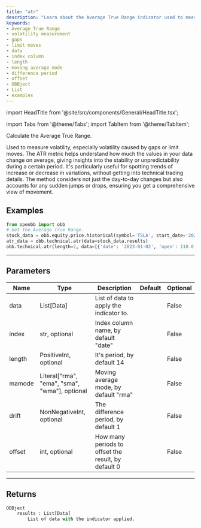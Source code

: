 ```yaml
---
title: "atr"
description: "Learn about the Average True Range indicator used to measure volatility  in financial data and how to apply it with examples."
keywords:
- Average True Range
- volatility measurement
- gaps
- limit moves
- data
- index column
- length
- moving average mode
- difference period
- offset
- OBBject
- List
- examples
---
```


import HeadTitle from '@site/src/components/General/HeadTitle.tsx';

<HeadTitle title="technical/atr - Reference | OpenBB Platform Docs" />

<!-- markdownlint-disable MD012 MD031 MD033 -->

import Tabs from '@theme/Tabs';
import TabItem from '@theme/TabItem';

Calculate the Average True Range.

 Used to measure volatility, especially volatility caused by gaps or limit moves.
 The ATR metric helps understand how much the values in your data change on average,
 giving insights into the stability or unpredictability during a certain period.
 It's particularly useful for spotting trends of increase or decrease in variations,
 without getting into technical trading details.
 The method considers not just the day-to-day changes but also accounts for any
 sudden jumps or drops, ensuring you get a comprehensive view of movement.


Examples
--------

```python
from openbb import obb
# Get the Average True Range.
stock_data = obb.equity.price.historical(symbol='TSLA', start_date='2023-01-01', provider='fmp')
atr_data = obb.technical.atr(data=stock_data.results)
obb.technical.atr(length=2, data=[{'date': '2023-01-02', 'open': 110.0, 'high': 120.0, 'low': 100.0, 'close': 115.0, 'volume': 10000.0}, {'date': '2023-01-03', 'open': 165.0, 'high': 180.0, 'low': 150.0, 'close': 172.5, 'volume': 15000.0}, {'date': '2023-01-04', 'open': 146.67, 'high': 160.0, 'low': 133.33, 'close': 153.33, 'volume': 13333.33}, {'date': '2023-01-05', 'open': 137.5, 'high': 150.0, 'low': 125.0, 'close': 143.75, 'volume': 12500.0}, {'date': '2023-01-06', 'open': 132.0, 'high': 144.0, 'low': 120.0, 'close': 138.0, 'volume': 12000.0}])
```

---

## Parameters

<Tabs>

<TabItem value='standard' label='standard'>

| Name | Type | Description | Default | Optional |
| ---- | ---- | ----------- | ------- | -------- |
| data | List[Data] | List of data to apply the indicator to. |  | False |
| index | str, optional | Index column name, by default "date" |  | False |
| length | PositiveInt, optional | It's period, by default 14 |  | False |
| mamode | Literal["rma", "ema", "sma", "wma"], optional | Moving average mode, by default "rma" |  | False |
| drift | NonNegativeInt, optional | The difference period, by default 1 |  | False |
| offset | int, optional | How many periods to offset the result, by default 0 |  | False |
</TabItem>

</Tabs>

---

## Returns

```python wordwrap
OBBject
    results : List[Data]
        List of data with the indicator applied.
```

